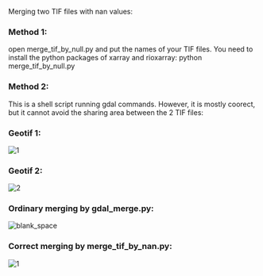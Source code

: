 Merging two TIF files with nan values:


### Method 1:
open merge_tif_by_null.py and put the names of your TIF files. You need to install the python packages of xarray and rioxarray:
python merge_tif_by_null.py


### Method 2:
This is a shell script running gdal commands. However, it is mostly coorect, but it cannot avoid the sharing area between the 2 TIF files:


### Geotif 1:
![1](https://github.com/anikfal/GIS_solutions/assets/11738727/db583c95-b7b9-44b3-bff1-3dfbd3a075a9)


### Geotif 2:
![2](https://github.com/anikfal/GIS_solutions/assets/11738727/0d231a29-63e2-4141-b8a1-6da482d46585)


### Ordinary merging by gdal_merge.py:
![blank_space](https://github.com/anikfal/GIS_solutions/assets/11738727/afb8346e-adcc-4059-9b5a-79580505d234)


### Correct merging by merge_tif_by_nan.py:
![1](https://github.com/anikfal/GIS_solutions/assets/11738727/c769f966-38ae-4f41-ae4a-8fbb860f361b)

